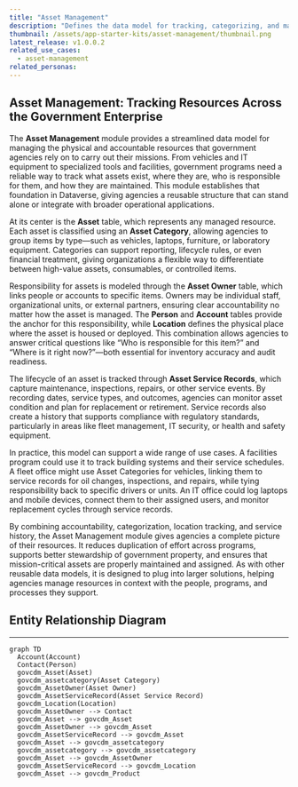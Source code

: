 ```yaml
---
title: "Asset Management"
description: "Defines the data model for tracking, categorizing, and managing physical and accountable assets across agencies, including asset ownership, location, and service history."
thumbnail: /assets/app-starter-kits/asset-management/thumbnail.png
latest_release: v1.0.0.2
related_use_cases:
  - asset-management
related_personas:
---
```


## Asset Management: Tracking Resources Across the Government Enterprise

The **Asset Management** module provides a streamlined data model for managing the physical and accountable resources that government agencies rely on to carry out their missions. From vehicles and IT equipment to specialized tools and facilities, government programs need a reliable way to track what assets exist, where they are, who is responsible for them, and how they are maintained. This module establishes that foundation in Dataverse, giving agencies a reusable structure that can stand alone or integrate with broader operational applications.

At its center is the **Asset** table, which represents any managed resource. Each asset is classified using an **Asset Category**, allowing agencies to group items by type—such as vehicles, laptops, furniture, or laboratory equipment. Categories can support reporting, lifecycle rules, or even financial treatment, giving organizations a flexible way to differentiate between high-value assets, consumables, or controlled items.

Responsibility for assets is modeled through the **Asset Owner** table, which links people or accounts to specific items. Owners may be individual staff, organizational units, or external partners, ensuring clear accountability no matter how the asset is managed. The **Person** and **Account** tables provide the anchor for this responsibility, while **Location** defines the physical place where the asset is housed or deployed. This combination allows agencies to answer critical questions like “Who is responsible for this item?” and “Where is it right now?”—both essential for inventory accuracy and audit readiness.

The lifecycle of an asset is tracked through **Asset Service Records**, which capture maintenance, inspections, repairs, or other service events. By recording dates, service types, and outcomes, agencies can monitor asset condition and plan for replacement or retirement. Service records also create a history that supports compliance with regulatory standards, particularly in areas like fleet management, IT security, or health and safety equipment.

In practice, this model can support a wide range of use cases. A facilities program could use it to track building systems and their service schedules. A fleet office might use Asset Categories for vehicles, linking them to service records for oil changes, inspections, and repairs, while tying responsibility back to specific drivers or units. An IT office could log laptops and mobile devices, connect them to their assigned users, and monitor replacement cycles through service records.

By combining accountability, categorization, location tracking, and service history, the Asset Management module gives agencies a complete picture of their resources. It reduces duplication of effort across programs, supports better stewardship of government property, and ensures that mission-critical assets are properly maintained and assigned. As with other reusable data models, it is designed to plug into larger solutions, helping agencies manage resources in context with the people, programs, and processes they support.

## Entity Relationship Diagram
---

```mermaid
graph TD
  Account(Account)
  Contact(Person)
  govcdm_Asset(Asset)
  govcdm_assetcategory(Asset Category)
  govcdm_AssetOwner(Asset Owner)
  govcdm_AssetServiceRecord(Asset Service Record)
  govcdm_Location(Location)
  govcdm_AssetOwner --> Contact
  govcdm_Asset --> govcdm_Asset
  govcdm_AssetOwner --> govcdm_Asset
  govcdm_AssetServiceRecord --> govcdm_Asset
  govcdm_Asset --> govcdm_assetcategory
  govcdm_assetcategory --> govcdm_assetcategory
  govcdm_Asset --> govcdm_AssetOwner
  govcdm_AssetServiceRecord --> govcdm_Location
  govcdm_Asset --> govcdm_Product

```

